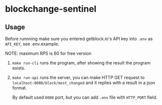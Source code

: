 # blockchange-sentinel

## Usage

Before runnning make sure you entered getblock.io's API key into `.env` as `API_KEY`, see .env.example.

NOTE: maximum RPS is 60 for free version

1. `make run-cli` runs the program, after showing the result the program exists.

2. `make run-api` runs the server, you can make HTTP GET request to `localhost:8080/block/most_changed` and it replies with a result in a json format. 

    By default used `8080` port, but you can add `.env` file with `HTTP_PORT` field.